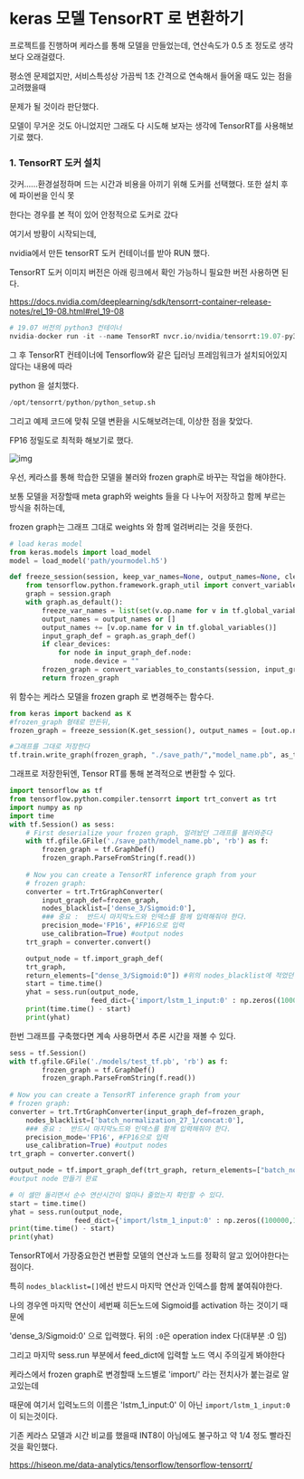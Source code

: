 # keras 모델 TensorRT 로 변환하기



프로젝트를 진행하며 케라스를 통해 모델을 만들었는데, 연산속도가 0.5 초 정도로 생각보다 오래걸렸다.

평소엔 문제없지만, 서비스특성상 가끔씩 1초 간격으로 연속해서 들어올 때도 있는 점을 고려했을때 

문제가 될 것이라 판단했다. 



모델이 무거운 것도 아니었지만 그래도 다 시도해 보자는 생각에  TensorRT를 사용해보기로 했다.



### 1. TensorRT 도커 설치

갓커......환경설정하며 드는 시간과 비용을 아끼기 위해 도커를 선택했다. 또한 설치 후에 파이썬을 인식 못

한다는 경우를 본 적이 있어 안정적으로 도커로 갔다



여기서 방황이 시작되는데,



nvidia에서 만든 tensorRT 도커 컨테이너를 받아 RUN 했다.

TensorRT 도커 이미지 버전은 아래 링크에서 확인 가능하니 필요한 버전 사용하면 된다.

https://docs.nvidia.com/deeplearning/sdk/tensorrt-container-release-notes/rel_19-08.html#rel_19-08



```python
# 19.07 버전의 python3 컨테이너
nvidia-docker run -it --name TensorRT nvcr.io/nvidia/tensorrt:19.07-py3
```

그 후 TensorRT  컨테이너에 Tensorflow와 같은 딥러닝 프레임워크가 설치되어있지 않다는 내용에 따라

python 을 설치했다.



```python
/opt/tensorrt/python/python_setup.sh
```



그리고 예제 코드에 맞춰 모델 변환을 시도해보려는데, 이상한 점을 찾았다.



FP16 정밀도로 최적화 해보기로 했다.

![img](https://hiseon.me/wp-content/uploads/2018/03/tensorrt-1.png)



우선,  케라스를 통해 학습한 모델을 불러와 frozen graph로 바꾸는 작업을 해야한다.

보통 모델을 저장할때 meta graph와 weights 들을 다 나누어 저장하고 함께 부르는 방식을 취하는데,

frozen graph는 그래프 그대로 weights 와 함께 얼려버리는 것을 뜻한다.



```python
# load keras model
from keras.models import load_model
model = load_model('path/yourmodel.h5')
```

```python
def freeze_session(session, keep_var_names=None, output_names=None, clear_devices=True):
    from tensorflow.python.framework.graph_util import convert_variables_to_constants
    graph = session.graph
    with graph.as_default():
        freeze_var_names = list(set(v.op.name for v in tf.global_variables()).difference(keep_var_names or []))
        output_names = output_names or []
        output_names += [v.op.name for v in tf.global_variables()]
        input_graph_def = graph.as_graph_def()
        if clear_devices:
            for node in input_graph_def.node:
                node.device = ""
        frozen_graph = convert_variables_to_constants(session, input_graph_def, output_names, freeze_var_names)
        return frozen_graph
```

위 함수는 케라스 모델을 frozen graph 로 변경해주는 함수다.



```python
from keras import backend as K
#frozen_graph 형태로 만든뒤,
frozen_graph = freeze_session(K.get_session(), output_names = [out.op.name for out in model.outputs]) 

#그래프를 그대로 저장한다
tf.train.write_graph(frozen_graph, "./save_path/","model_name.pb", as_text=False )
```



그래프로 저장한뒤엔, Tensor RT를 통해 본격적으로 변환할 수 있다.



```python
import tensorflow as tf
from tensorflow.python.compiler.tensorrt import trt_convert as trt
import numpy as np
import time
with tf.Session() as sess:
    # First deserialize your frozen graph, 얼려놨던 그래프를 불러와준다
    with tf.gfile.GFile('./save_path/model_name.pb', 'rb') as f:
        frozen_graph = tf.GraphDef()
        frozen_graph.ParseFromString(f.read())
        
    # Now you can create a TensorRT inference graph from your
    # frozen graph:
    converter = trt.TrtGraphConverter(
	    input_graph_def=frozen_graph,
	    nodes_blacklist=['dense_3/Sigmoid:0'], 
        ### 중요 :  반드시 마지막노드와 인덱스를 함께 입력해줘야 한다.
        precision_mode='FP16', #FP16으로 입력
        use_calibration=True) #output nodes
    trt_graph = converter.convert()

    output_node = tf.import_graph_def(
    trt_graph,
    return_elements=["dense_3/Sigmoid:0"]) #위의 nodes_blacklist에 적었던 노드 고대로 적기
    start = time.time()
    yhat = sess.run(output_node, 
                    feed_dict={'import/lstm_1_input:0' : np.zeros((100000,11,192))})
    print(time.time() - start)
    print(yhat)
```

한번 그래프를 구축했다면 계속 사용하면서 추론 시간을 재볼 수 있다.

```python
sess = tf.Session()
with tf.gfile.GFile('./models/test_tf.pb', 'rb') as f:
        frozen_graph = tf.GraphDef()
        frozen_graph.ParseFromString(f.read())
        
# Now you can create a TensorRT inference graph from your
# frozen graph:
converter = trt.TrtGraphConverter(input_graph_def=frozen_graph,
    nodes_blacklist=['batch_normalization_27_1/concat:0'], 
    ### 중요 :  반드시 마지막노드와 인덱스를 함께 입력해줘야 한다.
    precision_mode='FP16', #FP16으로 입력
    use_calibration=True) #output nodes
trt_graph = converter.convert()

output_node = tf.import_graph_def(trt_graph, return_elements=["batch_normalization_27_1/concat:0"])
#output node 만들기 완료
```



```python
# 이 셀만 돌리면서 순수 연산시간이 얼마나 줄었는지 확인할 수 있다.
start = time.time()
yhat = sess.run(output_node, 
                feed_dict={'import/lstm_1_input:0' : np.zeros((100000,11,192))})
print(time.time() - start)
print(yhat)

```





TensorRT에서 가장중요한건 변환할 모델의 연산과 노드를 정확히 알고 있어야한다는 점이다.

특히 `nodes_blacklist=[]`에선 반드시 마지막 연산과 인덱스를 함께 붙여줘야한다.

나의 경우엔 마지막 연산이 세번째 히든노드에 Sigmoid를 activation 하는 것이기 때문에

'dense_3/Sigmoid:0' 으로 입력했다. 뒤의 `:0`은 operation index 다(대부분 :0 임)



그리고 마지막 sess.run 부분에서 feed_dict에 입력할 노드 역시 주의깊게 봐야한다

케라스에서 frozen graph로 변경할때 노드별로 'import/' 라는 전치사가 붙는걸로 알고있는데

때문에 여기서 입력노드의 이름은 'lstm_1_input:0' 이 아닌 `import/lstm_1_input:0`이 되는것이다.



기존 케라스 모델과 시간 비교를 했을때 INT8이 아님에도 불구하고 약 1/4 정도 빨라진것을 확인했다.





 

https://hiseon.me/data-analytics/tensorflow/tensorflow-tensorrt/